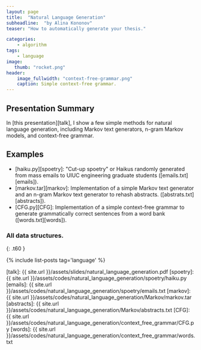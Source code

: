 ```yaml
---
layout: page
title:  "Natural Language Generation"
subheadline:  "by Alina Kononov"
teaser: "How to automatically generate your thesis."

categories:
    - algorithm
tags:
    - language 
image:
   thumb: "rocket.png"
header:
    image_fullwidth: "context-free-grammar.png"
    caption: Simple context-free grammar.
---
```

<!-- Page Content Starts Here -->

## Presentation Summary
In [this presentation][talk], I show a few simple methods for natural language generation, including Markov text generators, n-gram Markov models, and context-free grammar. 

## Examples
  * [haiku.py][spoetry]: "Cut-up spoetry" or Haikus randomly generated from mass emails to UIUC engineering graduate students ([emails.txt][emails]).
  * [markov.tar][markov]: Implementation of a simple Markov text generator and an n-gram Markov text generator to rehash abstracts. ([abstrats.txt][abstracts]).
  * [CFG.py][CFG]: Implementation of a simple context-free grammar to generate grammatically correct sentences from a word bank ([words.txt][words]).

### All data structures.
{: .t60 }

{% include list-posts tag='language' %}

[talk]: {{ site.url }}/assets/slides/natural_language_generation.pdf
[spoetry]: {{ site.url }}/assets/codes/natural_language_generation/spoetry/haiku.py
[emails]: {{ site.url }}/assets/codes/natural_language_generation/spoetry/emails.txt
[markov]: {{ site.url }}/assets/codes/natural_language_generation/Markov/markov.tar
[abstracts]: {{ site.url }}/assets/codes/natural_language_generation/Markov/abstracts.txt
[CFG]: {{ site.url }}/assets/codes/natural_language_generation/context_free_grammar/CFG.py
[words]: {{ site.url }}/assets/codes/natural_language_generation/context_free_grammar/words.txt
